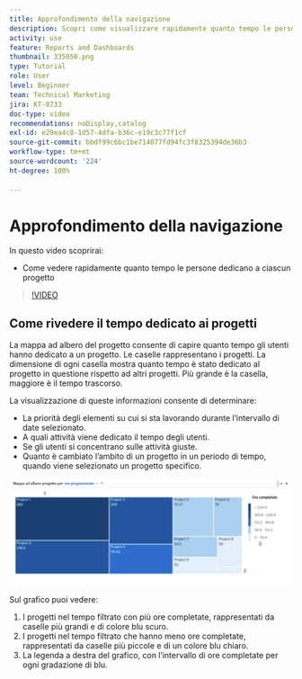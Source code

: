 ```yaml
---
title: Approfondimento della navigazione
description: Scopri come visualizzare rapidamente quanto tempo le persone dedicano a ciascun progetto in [!UICONTROL Funzionalità di analisi avanzate].
activity: use
feature: Reports and Dashboards
thumbnail: 335050.png
type: Tutorial
role: User
level: Beginner
team: Technical Marketing
jira: KT-8733
doc-type: video
recommendations: noDisplay,catalog
exl-id: e29ea4c8-1d57-4dfa-b36c-e19c3c77f1cf
source-git-commit: bbdf99c6bc1be714077fd94fc3f8325394de36b3
workflow-type: tm+mt
source-wordcount: '224'
ht-degree: 100%

---
```


# Approfondimento della navigazione

In questo video scoprirai:

* Come vedere rapidamente quanto tempo le persone dedicano a ciascun progetto

>[!VIDEO](https://video.tv.adobe.com/v/3437807/?quality=12&learn=on&enablevpops=1&captions=ita)

## Come rivedere il tempo dedicato ai progetti

La mappa ad albero del progetto consente di capire quanto tempo gli utenti hanno dedicato a un progetto. Le caselle rappresentano i progetti. La dimensione di ogni casella mostra quanto tempo è stato dedicato al progetto in questione rispetto ad altri progetti. Più grande è la casella, maggiore è il tempo trascorso.

La visualizzazione di queste informazioni consente di determinare:

* La priorità degli elementi su cui si sta lavorando durante l’intervallo di date selezionato.
* A quali attività viene dedicato il tempo degli utenti.
* Se gli utenti si concentrano sulle attività giuste.
* Quanto è cambiato l’ambito di un progetto in un periodo di tempo, quando viene selezionato un progetto specifico.

![Immagine che mostra una mappa ad albero del progetto con numeri che riportano alle aree descritte nei punti elenco che seguono](assets/section-2-7.png)

Sul grafico puoi vedere:

1. I progetti nel tempo filtrato con più ore completate, rappresentati da caselle più grandi e di colore blu scuro.
1. I progetti nel tempo filtrato che hanno meno ore completate, rappresentati da caselle più piccole e di un colore blu chiaro.
1. La legenda a destra del grafico, con l’intervallo di ore completate per ogni gradazione di blu.
